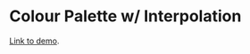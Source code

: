 # Colour Palette w/ Interpolation

[Link to demo](https://larryzodiac.github.io/Creative-Coding/01_colour/01.2_colour_palettes/01.2.1_interpolation/).
